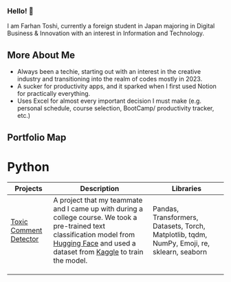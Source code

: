 ### Hello! 👋

I am Farhan Toshi, currently a foreign student in Japan majoring in Digital Business & Innovation with an interest in Information and Technology.

## More About Me
- Always been a techie, starting out with an interest in the creative industry and transitioning into the realm of codes mostly in 2023.
- A sucker for productivity apps, and it sparked when I first used Notion for practically everything.
- Uses Excel for almost every important decision I must make (e.g. personal schedule, course selection, BootCamp/ productivity tracker, etc.)

## Portfolio Map
# Python
| Projects  | Description | Libraries |
| -------- | ----------- | --------- |
| [Toxic Comment Detector](https://github.com/farhantoshi/toxic_comment_group2) | A project that my teammate and I came up with during a college course. We took a pre-trained text classification model from [Hugging Face]([https://huggingface.co/](https://huggingface.co/martin-ha/toxic-comment-model)) and used a dataset from [Kaggle](https://www.kaggle.com/datasets/reihanenamdari/youtube-toxicity-data) to train the model. | Pandas, Transformers, Datasets, Torch, Matplotlib, tqdm, NumPy, Emoji, re, sklearn, seaborn |
|   |   |
|   |   |
|   |   |
